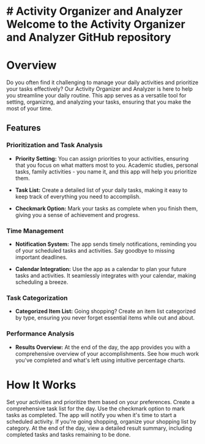 # # Activity Organizer and Analyzer Welcome to the Activity Organizer and Analyzer GitHub repository 

# Overview
Do you often find it challenging to manage your daily activities and prioritize your tasks effectively? Our Activity Organizer and Analyzer is here to help you streamline your daily routine. This app serves as a versatile tool for setting, organizing, and analyzing your tasks, ensuring that you make the most of your time.

## Features

### Prioritization and Task Analysis

- **Priority Setting:** You can assign priorities to your activities, ensuring that you focus on what matters most to you. Academic studies, personal tasks, family activities - you name it, and this app will help you prioritize them.

- **Task List:** Create a detailed list of your daily tasks, making it easy to keep track of everything you need to accomplish.

- **Checkmark Option:** Mark your tasks as complete when you finish them, giving you a sense of achievement and progress.

### Time Management

- **Notification System:** The app sends timely notifications, reminding you of your scheduled tasks and activities. Say goodbye to missing important deadlines.

- **Calendar Integration:** Use the app as a calendar to plan your future tasks and activities. It seamlessly integrates with your calendar, making scheduling a breeze.

### Task Categorization

- **Categorized Item List:** Going shopping? Create an item list categorized by type, ensuring you never forget essential items while out and about.

### Performance Analysis

- **Results Overview:** At the end of the day, the app provides you with a comprehensive overview of your accomplishments. See how much work you've completed and what's left using intuitive percentage charts.

# How It Works
Set your activities and prioritize them based on your preferences.
Create a comprehensive task list for the day.
Use the checkmark option to mark tasks as completed.
The app will notify you when it's time to start a scheduled activity.
If you're going shopping, organize your shopping list by category.
At the end of the day, view a detailed result summary, including completed tasks and tasks remaining to be done.
